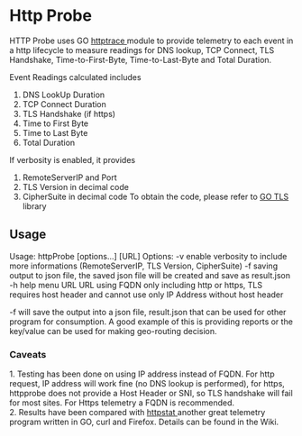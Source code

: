 # Http Probe
HTTP Probe uses GO <a href="https://blog.golang.org/http-tracing"> httptrace </a> module to provide telemetry to each event in a http lifecycle to measure readings for DNS lookup, TCP Connect, TLS Handshake, Time-to-First-Byte, Time-to-Last-Byte and Total Duration. 

Event Readings calculated includes
1. DNS LookUp Duration 
2. TCP Connect Duration
3. TLS Handshake (if https)
4. Time to First Byte
5. Time to Last Byte
6. Total Duration

If verbosity is enabled, it provides 
1. RemoteServerIP and Port
2. TLS Version in decimal code
3. CipherSuite in decimal code
To obtain the code, please refer to <a href="https://golang.org/pkg/crypto/tls/#CipherSuiteName"> GO TLS </a> library 

<h2> Usage </h2>

Usage: httpProbe [options...] [URL]
Options:
  -v  enable verbosity to include more informations (RemoteServerIP, TLS Version, CipherSuite)
  -f  saving output to json file, the saved json file will be created and save as result.json
  -h  help menu
  URL URL using FQDN only including http or https, TLS requires host header and cannot use only IP Address without host header
  
-f will save the output into a json file, result.json that can be used for other program for consumption. A good example of this is providing reports or the key/value can be used for making geo-routing decision.

<h3>Caveats </h3>
1. Testing has been done on using IP address instead of FQDN. For http request, IP address will work fine (no DNS lookup is performed), for https, httpprobe does not provide a Host Header or SNI, so TLS handshake will fail for most sites. For Https telemetry a FQDN is recommended. <br>
2. Results have been compared with <a href="https://github.com/davecheney/httpstat/blob/master/main.go"> httpstat </a> another great telemetry program written in GO, curl and Firefox. Details can be found in the Wiki.
